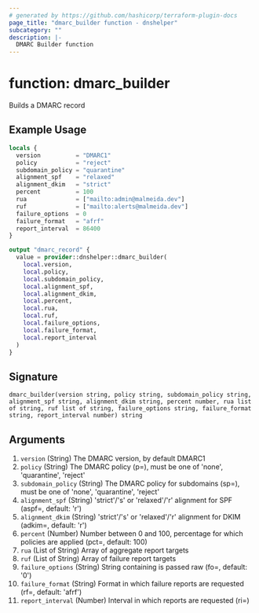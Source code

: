 ```yaml
---
# generated by https://github.com/hashicorp/terraform-plugin-docs
page_title: "dmarc_builder function - dnshelper"
subcategory: ""
description: |-
  DMARC Builder function
---
```


# function: dmarc_builder

Builds a DMARC record

## Example Usage

```terraform
locals {
  version          = "DMARC1"
  policy           = "reject"
  subdomain_policy = "quarantine"
  alignment_spf    = "relaxed"
  alignment_dkim   = "strict"
  percent          = 100
  rua              = ["mailto:admin@malmeida.dev"]
  ruf              = ["mailto:alerts@malmeida.dev"]
  failure_options  = 0
  failure_format   = "afrf"
  report_interval  = 86400
}

output "dmarc_record" {
  value = provider::dnshelper::dmarc_builder(
    local.version,
    local.policy,
    local.subdomain_policy,
    local.alignment_spf,
    local.alignment_dkim,
    local.percent,
    local.rua,
    local.ruf,
    local.failure_options,
    local.failure_format,
    local.report_interval
  )
}
```

## Signature

<!-- signature generated by tfplugindocs -->
```text
dmarc_builder(version string, policy string, subdomain_policy string, alignment_spf string, alignment_dkim string, percent number, rua list of string, ruf list of string, failure_options string, failure_format string, report_interval number) string
```

## Arguments

<!-- arguments generated by tfplugindocs -->
1. `version` (String) The DMARC version, by default DMARC1
1. `policy` (String) The DMARC policy (p=), must be one of 'none', 'quarantine', 'reject'
1. `subdomain_policy` (String) The DMARC policy for subdomains (sp=), must be one of 'none', 'quarantine', 'reject'
1. `alignment_spf` (String) 'strict'/'s' or 'relaxed'/'r' alignment for SPF (aspf=, default: 'r')
1. `alignment_dkim` (String) 'strict'/'s' or 'relaxed'/'r' alignment for DKIM (adkim=, default: 'r')
1. `percent` (Number) Number between 0 and 100, percentage for which policies are applied (pct=, default: 100)
1. `rua` (List of String) Array of aggregate report targets
1. `ruf` (List of String) Array of failure report targets
1. `failure_options` (String) String containing is passed raw (fo=, default: '0')
1. `failure_format` (String) Format in which failure reports are requested (rf=, default: 'afrf')
1. `report_interval` (Number) Interval in which reports are requested (ri=)

